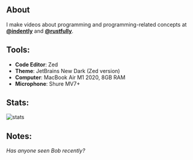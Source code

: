 ## About
I make videos about programming and programming-related concepts at **[@indently](https://youtube.com/@indently)** and **[@rustfully](https://youtube.com/@rustfully)**.  

## Tools:
- **Code Editor**: Zed 
- **Theme**: JetBrains New Dark (Zed version)
- **Computer**: MacBook Air M1 2020, 8GB RAM
- **Microphone**: Shure MV7+

## Stats:
<p align="left">
  <img src="https://github-readme-stats.vercel.app/api?username=federicoazzu&show_icons=true&theme=radical" alt="stats"/>
</p>

## Notes:
_Has anyone seen Bob recently?_
